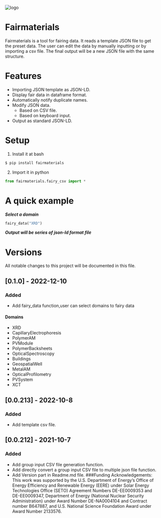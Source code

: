 
![logo](https://i.imgur.com/pqR2OBe.png)

# Fairmaterials
Fairmaterials is a tool for fairing data. It reads a template JSON file to get the preset data. The user can edit the data by manually inputting or by importing a csv file. The final output will be a new JSON file with the same structure. 


# Features
 -  Importing JSON template as JSON-LD.
 -   Display fair data in dataframe format.
 -   Automatically notify duplicate names.
 -   Modify JSON data.
		- Based on CSV file.
		- Based on keyboard input.
 -   Output as standard JSON-LD.
 
#  Setup
1. Install it at bash
```bash
$ pip install fairmaterials
```
2.	Import it in python
```python
from fairmaterials.fairy_csv import *
``` 
#  A quick example
***Select a domain***
```python
fairy_data("XRD")
``` 
***Output will be series of json-ld format file***

#  Versions
All notable changes to this project will be documented in this file.
## [0.1.0] - 2022-12-10
### Added
- Add fairy_data function,user can select domains to fairy data
#### Domains
- XRD
- CapillaryElectrophoresis
- PolymerAM
- PVModule
- PolymerBacksheets
- OpticalSpectroscopy
- Buildings
- GeospatialWell
- MetalAM
- OpticalProfilometry
- PVSystem
- XCT 

## [0.0.213] - 2022-10-8
### Added
- Add template csv file.
## [0.0.212] - 2021-10-7
### Added
- Add group input CSV file generation function.
- Add directly convert a group input CSV file to multiple json file function.
- Add Version part in Readme.md file.
###Funding Acknowledgements:
This work was supported by the U.S. Department of Energy’s Office of Energy Efficiency and Renewable Energy (EERE) under Solar Energy Technologies Office (SETO) Agreement Numbers DE-EE0009353 and DE-EE0009347, Department of Energy (National Nuclear Security Administration) under Award Number DE-NA0004104 and Contract number B647887, and U.S. National Science Foundation Award under Award Number 2133576.